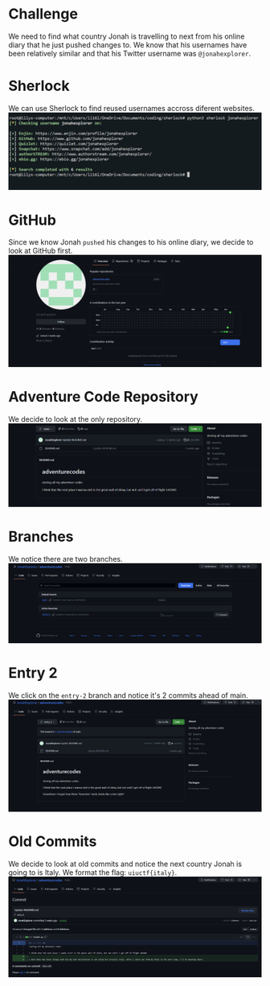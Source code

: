 # Challenge
We need to find what country Jonah is travelling to next from his online diary that he just pushed changes to. We know that his usernames have been relatively similar and that his Twitter username was `@jonahexplorer`. 

# Sherlock
We can use Sherlock to find reused usernames accross diferent websites.
![Sherlock](sherlock.png)

# GitHub
Since we know Jonah `pushed` his changes to his online diary, we decide to look at GitHub first.
![GitHub](github.png)

# Adventure Code Repository
We decide to look at the only repository. 
![Adventure Code Repository on GitHub](repository.png)

# Branches
We notice there are two branches. 
![Adventure Code Branches](branches.png)

# Entry 2 
We click on the `entry-2` branch and notice it's 2 commits ahead of main.
![Adventure Code Entry 2 Branch](entry2.png)

# Old Commits
We decide to look at old commits and notice the next country Jonah is going to is Italy. We format the flag: `uiuctf{italy}`.
![Flag](flag.png)